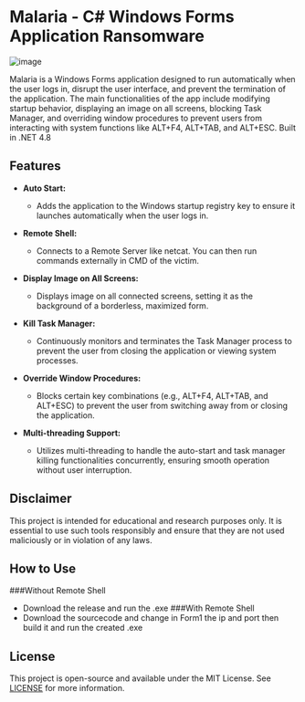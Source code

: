 # Malaria - C# Windows Forms Application Ransomware
![image](https://github.com/user-attachments/assets/3dc4112f-0094-4734-9743-efdff3ad37d8)

Malaria is a Windows Forms application designed to run automatically when the user logs in, disrupt the user interface, and prevent the termination of the application. The main functionalities of the app include modifying startup behavior, displaying an image on all screens, blocking Task Manager, and overriding window procedures to prevent users from interacting with system functions like ALT+F4, ALT+TAB, and ALT+ESC. Built in .NET 4.8

## Features

- **Auto Start:** 
  - Adds the application to the Windows startup registry key to ensure it launches automatically when the user logs in.
  
- **Remote Shell:** 
  - Connects to a Remote Server like netcat. You can then run commands externally in CMD of the victim.
    
- **Display Image on All Screens:**
  - Displays image on all connected screens, setting it as the background of a borderless, maximized form.

- **Kill Task Manager:**
  - Continuously monitors and terminates the Task Manager process to prevent the user from closing the application or viewing system processes.

- **Override Window Procedures:**
  - Blocks certain key combinations (e.g., ALT+F4, ALT+TAB, and ALT+ESC) to prevent the user from switching away from or closing the application.

- **Multi-threading Support:**
  - Utilizes multi-threading to handle the auto-start and task manager killing functionalities concurrently, ensuring smooth operation without user interruption.

## Disclaimer

This project is intended for educational and research purposes only. It is essential to use such tools responsibly and ensure that they are not used maliciously or in violation of any laws. 

## How to Use
###Without Remote Shell
- Download the release and run the .exe
###With Remote Shell
- Download the sourcecode and change in Form1 the ip and port then build it and run the created .exe


## License

This project is open-source and available under the MIT License. See [LICENSE](LICENSE) for more information.
